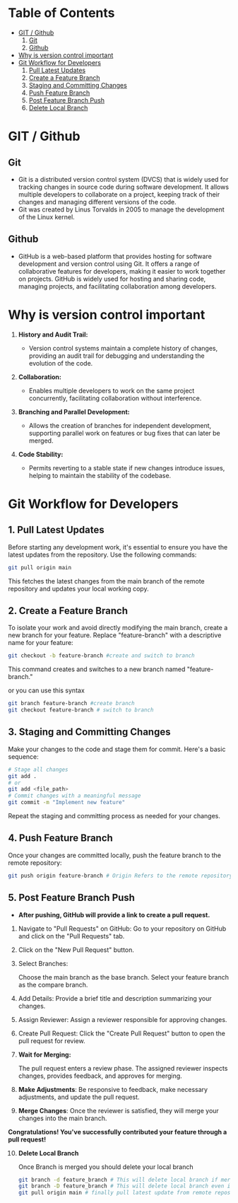 # Table of Contents

- [GIT / Github](#git--github-docs)
  1.  [Git](#git)
  2.  [Github](#github)
- [Why is version control important](#why-is-version-control-important)
- [Git Workflow for Developers](#git-workflow-for-developers)
  1. [Pull Latest Updates](#1-pull-latest-updates)
  2. [Create a Feature Branch](#2-create-a-feature-branch)
  3. [Staging and Committing Changes](#3-staging-and-committing-changes)
  4. [Push Feature Branch](#4-push-feature-branch)
  5. [Post Feature Branch Push](#5-post-feature-branch-push)
  6. [Delete Local Branch](#6-delete-local-branch)

# GIT / Github

## Git

- Git is a distributed version control system (DVCS) that is widely used for tracking changes in source code during software development. It allows multiple developers to collaborate on a project, keeping track of their changes and managing different versions of the code.
- Git was created by Linus Torvalds in 2005 to manage the development of the Linux kernel.

## Github

- GitHub is a web-based platform that provides hosting for software development and version control using Git. It offers a range of collaborative features for developers, making it easier to work together on projects. GitHub is widely used for hosting and sharing code, managing projects, and facilitating collaboration among developers.

# Why is version control important

1. **History and Audit Trail:**

   - Version control systems maintain a complete history of changes, providing an audit trail for debugging and understanding the evolution of the code.

2. **Collaboration:**

   - Enables multiple developers to work on the same project concurrently, facilitating collaboration without interference.

3. **Branching and Parallel Development:**

   - Allows the creation of branches for independent development, supporting parallel work on features or bug fixes that can later be merged.

4. **Code Stability:**
   - Permits reverting to a stable state if new changes introduce issues, helping to maintain the stability of the codebase.

# Git Workflow for Developers

## 1. Pull Latest Updates

Before starting any development work, it's essential to ensure you have the latest updates from the repository. Use the following commands:

```bash
git pull origin main
```

This fetches the latest changes from the main branch of the remote repository and updates your local working copy.

## 2. Create a Feature Branch

To isolate your work and avoid directly modifying the main branch, create a new branch for your feature. Replace "feature-branch" with a descriptive name for your feature:

```bash
git checkout -b feature-branch #create and switch to branch
```

This command creates and switches to a new branch named "feature-branch."

or you can use this syntax

```bash
git branch feature-branch #create branch
git checkout feature-branch # switch to branch
```

## 3. Staging and Committing Changes

Make your changes to the code and stage them for commit. Here's a basic sequence:

```bash
# Stage all changes
git add .
# or
git add <file_path>
# Commit changes with a meaningful message
git commit -m "Implement new feature"
```

Repeat the staging and committing process as needed for your changes.

## 4. Push Feature Branch

Once your changes are committed locally, push the feature branch to the remote repository:

```bash
git push origin feature-branch # Origin Refers to the remote repository
```

## 5. Post Feature Branch Push

- **After pushing, GitHub will provide a link to create a pull request.**

1. Navigate to "Pull Requests" on GitHub:
   Go to your repository on GitHub and click on the "Pull Requests" tab.

2. Click on the "New Pull Request" button.

3. Select Branches:

   Choose the main branch as the base branch.
   Select your feature branch as the compare branch.

4. Add Details:
   Provide a brief title and description summarizing your changes.

5. Assign Reviewer:
   Assign a reviewer responsible for approving changes.

6. Create Pull Request:
   Click the "Create Pull Request" button to open the pull request for review.

7. **Wait for Merging:**

   The pull request enters a review phase.
   The assigned reviewer inspects changes, provides feedback, and approves for merging.

8. **Make Adjustments**:
   Be responsive to feedback, make necessary adjustments, and update the pull request.

9. **Merge Changes**:
   Once the reviewer is satisfied, they will merge your changes into the main branch.

**Congratulations! You've successfully contributed your feature through a
pull request!**

10. **Delete Local Branch**

    Once Branch is merged you should delete your local branch
    ```bash
    git branch -d feature_branch # This will delete local branch if merged Localy
    git branch -D feature_branch # This will delete local branch even if not merged Localy
    git pull origin main # finally pull latest update from remote repository
    ```
